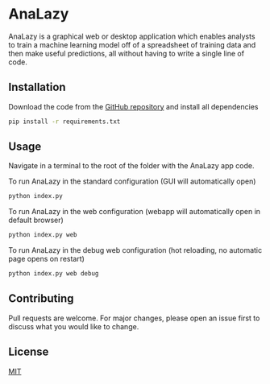 # AnaLazy

AnaLazy is a graphical web or desktop application which enables analysts to train a machine learning model off of a spreadsheet of training data and then make useful predictions, all without having to write a single line of code. 

## Installation

Download the code from the [GitHub repository](https://github.com/prathgan/AnaLazy) and install all dependencies

```bash
pip install -r requirements.txt
```

## Usage
Navigate in a terminal to the root of the folder with the AnaLazy app code.

To run AnaLazy in the standard configuration (GUI will automatically open)
```bash
python index.py
```

To run AnaLazy in the web configuration (webapp will automatically open in default browser)
```bash
python index.py web
```

To run AnaLazy in the debug web configuration (hot reloading, no automatic page opens on restart)
```bash
python index.py web debug
```

## Contributing
Pull requests are welcome. For major changes, please open an issue first to discuss what you would like to change.

## License
[MIT](https://choosealicense.com/licenses/mit/)